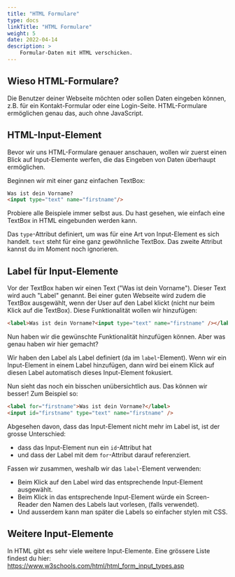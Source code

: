 ```yaml
---
title: "HTML Formulare"
type: docs
linkTitle: "HTML Formulare"
weight: 5
date: 2022-04-14
description: >
    Formular-Daten mit HTML verschicken.
---
```


## Wieso HTML-Formulare?
Die Benutzer deiner Webseite möchten oder sollen Daten eingeben können, z.B. für ein Kontakt-Formular oder eine Login-Seite. HTML-Formulare ermöglichen genau das, auch ohne JavaScript.

## HTML-Input-Element
Bevor wir uns HTML-Formulare genauer anschauen, wollen wir zuerst einen Blick auf Input-Elemente werfen, die das Eingeben von Daten überhaupt ermöglichen.

Beginnen wir mit einer ganz einfachen TextBox:

```html
Was ist dein Vorname?
<input type="text" name="firstname"/>
```
Probiere alle Beispiele immer selbst aus. Du hast gesehen, wie einfach eine TextBox in HTML eingebunden werden kann.

Das `type`-Attribut definiert, um was für eine Art von Input-Element es sich handelt. `text` steht für eine ganz gewöhnliche TextBox. Das zweite Attribut kannst du im Moment noch ignorieren.

## Label für Input-Elemente
Vor der TextBox haben wir einen Text ("Was ist dein Vorname"). Dieser Text wird auch "Label" genannt. Bei einer guten Webseite wird zudem die TextBox ausgewählt, wenn der User auf den Label klickt (nicht nur beim Klick auf die TextBox). Diese Funktionalität wollen wir hinzufügen:

```html
<label>Was ist dein Vorname?<input type="text" name="firstname" /></label>
```

Nun haben wir die gewünschte Funktionalität hinzufügen können. Aber was genau haben wir hier gemacht?

Wir haben den Label als Label definiert (da im `label`-Element). Wenn wir ein Input-Element in einem Label hinzufügen, dann wird bei einem Klick auf diesen Label automatisch dieses Input-Element fokusiert.

Nun sieht das noch ein bisschen unübersichtlich aus. Das können wir besser! Zum Beispiel so:

```html
<label for="firstname">Was ist dein Vorname?</label>
<input id="firstname" type="text" name="firstname" />
```

Abgesehen davon, dass das Input-Element nicht mehr im Label ist, ist der grosse Unterschied:
* dass das Input-Element nun ein `id`-Attribut hat
* und dass der Label mit dem `for`-Attribut darauf referenziert.

Fassen wir zusammen, weshalb wir das `label`-Element verwenden:
* Beim Klick auf den Label wird das entsprechende Input-Element ausgewählt.
* Beim Klick in das entsprechende Input-Element würde ein Screen-Reader den Namen des Labels laut vorlesen, (falls verwendet).
* Und ausserdem kann man später die Labels so einfacher stylen mit CSS.

## Weitere Input-Elemente
In HTML gibt es sehr viele weitere Input-Elemente. Eine grössere Liste findest du hier: https://www.w3schools.com/html/html_form_input_types.asp

